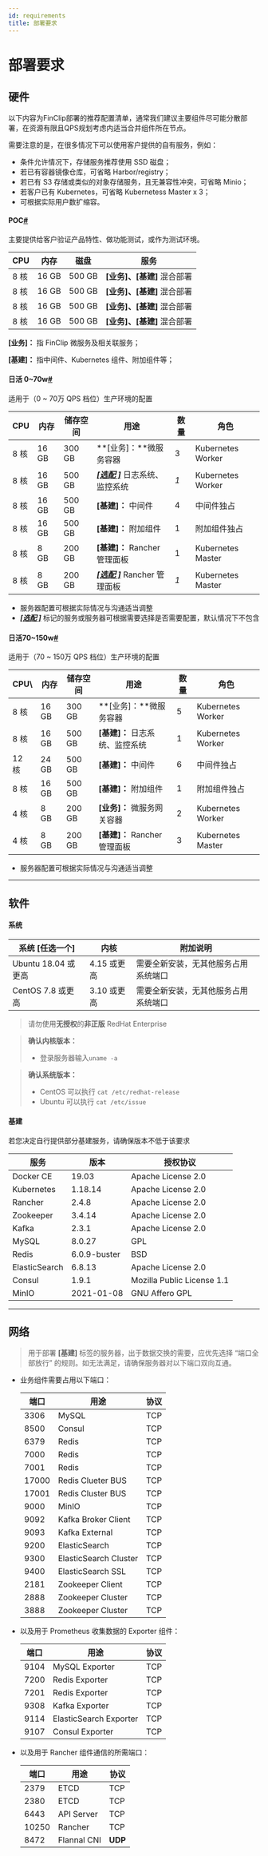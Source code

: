 ```yaml
---
id: requirements
title: 部署要求
---
```


# 部署要求
## 硬件

以下内容为FinClip部署的推荐配置清单，通常我们建议主要组件尽可能分散部署，在资源有限且QPS规划考虑内适当合并组件所在节点。

需要注意的是，在很多情况下可以使用客户提供的自有服务，例如：
- 条件允许情况下，存储服务推荐使用 SSD 磁盘；
- 若已有容器镜像仓库，可省略 Harbor/registry；
- 若已有 S3 存储或类似的对象存储服务，且无兼容性冲突，可省略 Minio；
- 若客户已有 Kubernetes，可省略 Kubernetess Master x 3；
- 可根据实际用户数扩缩容。

#### POC[#](https://devops.finclip.com/docs/requirements#poc)
主要提供给客户验证产品特性、做功能测试，或作为测试环境。

| CPU  | 内存  | 磁盘   | 服务                        |
| ---- | ----- | ------ | --------------------------- |
| 8 核 | 16 GB | 500 GB | **[业务]、[基建]** 混合部署 |
| 8 核 | 16 GB | 500 GB | **[业务]、[基建]** 混合部署 |
| 8 核 | 16 GB | 500 GB | **[业务]、[基建]** 混合部署 |
| 8 核 | 16 GB | 500 GB | **[业务]、[基建]** 混合部署 |

**[业务]：** 指 FinClip 微服务及相关联服务；

**[基建]：** 指中间件、Kubernetes 组件、附加组件等；



#### 日活 0~70w[#](https://devops.finclip.com/docs/requirements#日活-070w)

适用于（0 ~ 70万 QPS 档位）生产环境的配置

| CPU  | 内存  | 储存空间 | 用途                                    | 数量 | 角色              |
| ---- | ----- | -------- | --------------------------------------- | ---- | ----------------- |
| 8 核 | 16 GB | 300 GB   | **[业务]：**微服务容器                  | 3    | Kubernetes Worker |
| 8 核 | 16 GB | 500 GB   | ***<u>[选配 ]</u>*** 日志系统、监控系统 | *1*  | Kubernetes Worker |
| 8 核 | 16 GB | 500 GB   | **[基建]：** 中间件                     | 4    | 中间件独占        |
| 8 核 | 16 GB | 500 GB   | **[基建]：** 附加组件                   | 1    | 附加组件独占      |
| 8 核 | 8 GB  | 200 GB   | **[基建]：** Rancher 管理面板           | 1    | Kubernetes Master |
| 8 核 | 8 GB  | 200 GB   | ***<u>[选配 ]</u>*** Rancher 管理面板   | *1*  | Kubernetes Master |

* 服务器配置可根据实际情况与沟通适当调整
* ***<u>[选配 ]</u>*** 标记的服务或服务器可根据需要选择是否需要配置，默认情况下不包含



#### 日活70~150w[#](https://devops.finclip.com/docs/requirements#日活70150w)

适用于（70 ~ 150万 QPS 档位）生产环境的配置

| CPU\  | 内存  | 储存空间 | 用途                            | 数量 | 角色              |
| ----- | ----- | -------- | ------------------------------- | ---- | ----------------- |
| 8 核  | 16 GB | 300 GB   | **[业务]：**微服务容器          | 5    | Kubernetes Worker |
| 8 核  | 16 GB | 500 GB   | **[基建]：** 日志系统、监控系统 | 1    | Kubernetes Worker |
| 12 核 | 24 GB | 500 GB   | **[基建]：** 中间件             | 6    | 中间件独占        |
| 8 核  | 16 GB | 500 GB   | **[基建]：** 附加组件           | 1    | 附加组件独占      |
| 4 核  | 8 GB  | 200 GB   | **[业务]：** 微服务网关容器      | 2    | Kubernetes Worker |
| 4 核  | 8 GB  | 200 GB   | **[基建]：** Rancher 管理面板   | 3    | Kubernetes Master |

* 服务器配置可根据实际情况与沟通适当调整

----

## 软件

#### 系统

| 系统 [任选一个]     | 内核        | 附加说明                             |
| ------------------- | ----------- | ------------------------------------ |
| Ubuntu 18.04 或更高 | 4.15 或更高 | 需要全新安装，无其他服务占用系统端口 |
| CentOS 7.8 或更高   | 3.10 或更高 | 需要全新安装，无其他服务占用系统端口 |

> 请勿使用**无授权**的**非正版** RedHat Enterprise

>**确认内核版本：**
>* 登录服务器输入`uname -a`

>**确认系统版本：**
>- CentOS 可以执行 `cat /etc/redhat-release`
>- Ubuntu 可以执行 `cat /etc/issue`



#### 基建
若您决定自行提供部分基建服务，请确保版本不低于该要求

| 服务          | 版本          | 授权协议                    |
| ------------- | ------------- | -------------------------- |
| Docker CE     | 19.03         | Apache License 2.0        |
| Kubernetes    | 1.18.14       | Apache License 2.0        |
| Rancher       | 2.4.8         | Apache License 2.0        |
| Zookeeper     | 3.4.14        | Apache License 2.0         |
| Kafka         | 2.3.1         | Apache License 2.0         |
| MySQL   | 8.0.27 | GPL                     |
| Redis         | 6.0.9-buster  | BSD                        |
| ElasticSearch | 6.8.13        | Apache License 2.0         |
| Consul        | 1.9.1         | Mozilla Public License 1.1 |
| MinIO         | 2021-01-08    | GNU Affero GPL             |

----

## 网络
>用于部署 **[基建]** 标签的服务器，出于数据交换的需要，应优先选择 “端口全部放行” 的规则。如无法满足，请确保服务器对以下端口双向互通。

* 业务组件需要占用以下端口：

  | 端口  | 用途                  | 协议 |
  | ----- | --------------------- | ---- |
  | 3306  | MySQL                 | TCP  |
  | 8500  | Consul                | TCP  |
  | 6379  | Redis                 | TCP  |
  | 7000  | Redis                 | TCP  |
  | 7001  | Redis                 | TCP  |
  | 17000 | Redis Clueter BUS     | TCP  |
  | 17001 | Redis Cluster BUS     | TCP  |
  | 9000  | MinIO                 | TCP  |
  | 9092  | Kafka Broker Client   | TCP  |
  | 9093  | Kafka External        | TCP  |
  | 9200  | ElasticSearch         | TCP  |
  | 9300  | ElasticSearch Cluster | TCP  |
  | 9400  | ElasticSearch SSL     | TCP  |
  | 2181  | Zookeeper Client      | TCP  |
  | 2888  | Zookeeper Cluster     | TCP  |
  | 3888  | Zookeeper Cluster     | TCP  |

* 以及用于 Prometheus 收集数据的 Exporter 组件：

  | 端口 | 用途                   | 协议 |
  | ---- | ---------------------- | ---- |
  | 9104 | MySQL Exporter         | TCP  |
  | 7200 | Redis Exporter         | TCP  |
  | 7201 | Redis Exporter         | TCP  |
  | 9308 | Kafka Exporter         | TCP  |
  | 9114 | ElasticSearch Exporter | TCP  |
  | 9107 | Consul Exporter        | TCP  |

* 以及用于 Rancher 组件通信的所需端口：

  | 端口  | 用途        | 协议    |
  | ----- | ----------- | ------- |
  | 2379  | ETCD        | TCP     |
  | 2380  | ETCD        | TCP     |
  | 6443  | API Server  | TCP     |
  | 10250 | Rancher     | TCP     |
  | 8472  | Flannal CNI | **UDP** |
